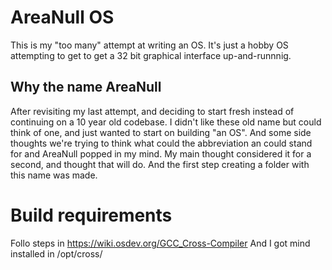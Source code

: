 # AreaNull OS
This is my "too many" attempt at writing an OS. It's just a hobby OS attempting to get to get a 32 bit graphical interface up-and-runnnig.

## Why the name AreaNull
After revisiting my last attempt, and deciding to start fresh instead of continuing on a 10 year old codebase. I didn't like these old name but could think of one, and just wanted to start on building "an OS". And some side thoughts we're trying to think what could the abbreviation an could stand for and AreaNull popped in my mind. My main thought considered it for a second, and thought that will do. And the first step creating a folder with this name was made.


# Build requirements
Follo steps in https://wiki.osdev.org/GCC_Cross-Compiler
And I got mind installed in /opt/cross/